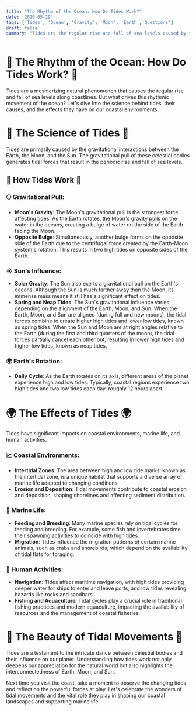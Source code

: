 ```yaml
---
title: "The Rhythm of the Ocean: How Do Tides Work?"
date: '2020-05-29'
tags: ['Tides', 'Ocean', 'Gravity', 'Moon', 'Earth','Questions']
draft: false
summary: "Tides are the regular rise and fall of sea levels caused by the gravitational interactions between the Earth, Moon, and Sun. In this blog post, we explore the science behind tides, their causes, and their effects on coastal environments."
---
```


# 🌊 The Rhythm of the Ocean: How Do Tides Work? 🌊

Tides are a mesmerizing natural phenomenon that causes the regular rise and fall of sea levels along coastlines. But what drives this rhythmic movement of the ocean? Let's dive into the science behind tides, their causes, and the effects they have on our coastal environments.

# 🔬 The Science of Tides 🔬

Tides are primarily caused by the gravitational interactions between the Earth, the Moon, and the Sun. The gravitational pull of these celestial bodies generates tidal forces that result in the periodic rise and fall of sea levels.

## 🧠 How Tides Work 🧠

### 🌕 Gravitational Pull:
- **Moon's Gravity**: The Moon's gravitational pull is the strongest force affecting tides. As the Earth rotates, the Moon's gravity pulls on the water in the oceans, creating a bulge of water on the side of the Earth facing the Moon.
- **Opposite Bulge**: Simultaneously, another bulge forms on the opposite side of the Earth due to the centrifugal force created by the Earth-Moon system's rotation. This results in two high tides on opposite sides of the Earth.

### ☀️ Sun's Influence:
- **Solar Gravity**: The Sun also exerts a gravitational pull on the Earth's oceans. Although the Sun is much farther away than the Moon, its immense mass means it still has a significant effect on tides.
- **Spring and Neap Tides**: The Sun's gravitational influence varies depending on the alignment of the Earth, Moon, and Sun. When the Earth, Moon, and Sun are aligned (during full and new moons), the tidal forces combine to create higher high tides and lower low tides, known as spring tides. When the Sun and Moon are at right angles relative to the Earth (during the first and third quarters of the moon), the tidal forces partially cancel each other out, resulting in lower high tides and higher low tides, known as neap tides.

### 🌍 Earth's Rotation:
- **Daily Cycle**: As the Earth rotates on its axis, different areas of the planet experience high and low tides. Typically, coastal regions experience two high tides and two low tides each day, roughly 12 hours apart.

# 🌍 The Effects of Tides 🌍

Tides have significant impacts on coastal environments, marine life, and human activities.

### 📈 Coastal Environments:
- **Intertidal Zones**: The area between high and low tide marks, known as the intertidal zone, is a unique habitat that supports a diverse array of marine life adapted to changing conditions.
- **Erosion and Deposition**: Tidal movements contribute to coastal erosion and deposition, shaping shorelines and affecting sediment distribution.

### 🐠 Marine Life:
- **Feeding and Breeding**: Many marine species rely on tidal cycles for feeding and breeding. For example, some fish and invertebrates time their spawning activities to coincide with high tides.
- **Migration**: Tides influence the migration patterns of certain marine animals, such as crabs and shorebirds, which depend on the availability of tidal flats for foraging.

### 🚢 Human Activities:
- **Navigation**: Tides affect maritime navigation, with high tides providing deeper water for ships to enter and leave ports, and low tides revealing hazards like rocks and sandbars.
- **Fishing and Aquaculture**: Tidal cycles play a crucial role in traditional fishing practices and modern aquaculture, impacting the availability of resources and the management of coastal fisheries.

# 🌟 The Beauty of Tidal Movements 🌟

Tides are a testament to the intricate dance between celestial bodies and their influence on our planet. Understanding how tides work not only deepens our appreciation for the natural world but also highlights the interconnectedness of Earth, Moon, and Sun.

Next time you visit the coast, take a moment to observe the changing tides and reflect on the powerful forces at play. Let's celebrate the wonders of tidal movements and the vital role they play in shaping our coastal landscapes and supporting marine life.

